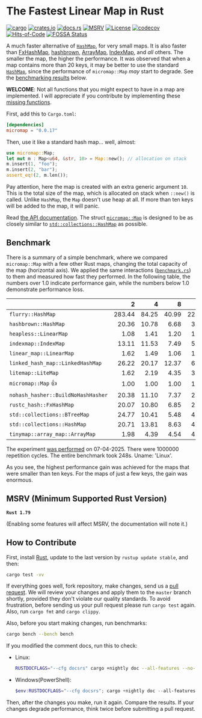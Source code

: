 # The Fastest Linear Map in Rust

[![cargo](https://github.com/yegor256/micromap/actions/workflows/cargo.yml/badge.svg)](https://github.com/yegor256/micromap/actions/workflows/cargo.yml)
[![crates.io](https://img.shields.io/crates/v/micromap.svg)](https://crates.io/crates/micromap)
[![docs.rs](https://img.shields.io/docsrs/micromap)](https://docs.rs/micromap/latest/micromap/)
[![MSRV](https://img.shields.io/badge/MSRV-1.79-ffc832)](https://blog.rust-lang.org/2024/06/13/Rust-1.79.0.html)
[![License](https://img.shields.io/badge/license-MIT-green.svg)](https://github.com/yegor256/micromap/blob/master/LICENSE.txt)
[![codecov](https://codecov.io/gh/yegor256/micromap/branch/master/graph/badge.svg)](https://codecov.io/gh/yegor256/micromap)
[![Hits-of-Code](https://hitsofcode.com/github/yegor256/micromap)](https://hitsofcode.com/view/github/yegor256/micromap)
[![FOSSA Status](https://app.fossa.com/api/projects/git%2Bgithub.com%2Fyegor256%2Fmicromap.svg?type=shield&issueType=license)](https://app.fossa.com/projects/git%2Bgithub.com%2Fyegor256%2Fmicromap?ref=badge_shield&issueType=license)

A much faster alternative of
[`HashMap`](https://doc.rust-lang.org/std/collections/struct.HashMap.html),
for very small maps.
It is also faster than
[FxHashMap](https://github.com/rust-lang/rustc-hash),
[hashbrown](https://github.com/rust-lang/hashbrown),
[ArrayMap](https://github.com/robjtede/tinymap),
[IndexMap](https://crates.io/crates/indexmap),
and _all_ others.
The smaller the map, the higher the performance.
It was observed that when a map contains more than 20 keys,
it may be better to use the standard
[`HashMap`](https://doc.rust-lang.org/std/collections/struct.HashMap.html),
since the performance of `micromap::Map` _may_ start to degrade.
See the [benchmarking results](#benchmark) below.

**WELCOME**:
Not all functions that you might expect to have in a map are implemented.
I will appreciate if you contribute by implementing these
[missing functions](https://github.com/yegor256/micromap/issues).

First, add this to `Cargo.toml`:

```toml
[dependencies]
micromap = "0.0.17"
```

Then, use it like a standard hash map... well, almost:

```rust
use micromap::Map;
let mut m : Map<u64, &str, 10> = Map::new(); // allocation on stack
m.insert(1, "foo");
m.insert(2, "bar");
assert_eq!(2, m.len());
```

Pay attention, here the map is created with an extra generic argument `10`.
This is the total size of the map, which is allocated on stack when `::new()`
is called. Unlike `HashMap`, the `Map` doesn't use heap at all. If more than
ten keys will be added to the map, it will panic.

Read [the API documentation](https://docs.rs/micromap/latest/micromap/).
The struct
[`micromap::Map`](https://docs.rs/micromap/latest/micromap/struct.Map.html)
is designed to be as closely similar to
[`std::collections::HashMap`][std] as possible.

## Benchmark

There is a summary of a simple benchmark, where we compared `micromap::Map` with
a few other Rust maps, changing the total capacity of the map (horizontal axis).
We applied the same interactions
([`benchmark.rs`][rs])
to them and measured how fast they performed. In the following table,
the numbers over 1.0 indicate performance gain,
while the numbers below 1.0 demonstrate performance loss.

<!-- benchmark -->
| | 2 | 4 | 8 | 16 | 32 | 64 | 128 |
| --- | --: | --: | --: | --: | --: | --: | --: |
| `flurry::HashMap` | 283.44 | 84.25 | 40.99 | 22.93 | 11.46 | 5.17 | 2.50 |
| `hashbrown::HashMap` | 20.36 | 10.78 | 6.68 | 3.24 | 1.48 | 0.65 | 0.30 |
| `heapless::LinearMap` | 1.08 | 1.41 | 1.20 | 1.23 | 1.04 | 1.05 | 0.86 |
| `indexmap::IndexMap` | 13.11 | 11.53 | 7.49 | 5.94 | 2.18 | 0.94 | 0.44 |
| `linear_map::LinearMap` | 1.62 | 1.49 | 1.06 | 1.10 | 1.01 | 1.15 | 1.02 |
| `linked_hash_map::LinkedHashMap` | 26.22 | 20.17 | 12.37 | 6.73 | 3.46 | 1.59 | 0.70 |
| `litemap::LiteMap` | 1.62 | 2.19 | 4.35 | 3.18 | 2.23 | 0.96 | 0.52 |
| `micromap::Map` 👍 | 1.00 | 1.00 | 1.00 | 1.00 | 1.00 | 1.00 | 1.00 |
| `nohash_hasher::BuildNoHashHasher` | 20.38 | 11.10 | 7.37 | 2.97 | 1.50 | 0.65 | 0.32 |
| `rustc_hash::FxHashMap` | 20.07 | 10.80 | 6.85 | 2.95 | 1.28 | 0.61 | 0.28 |
| `std::collections::BTreeMap` | 24.77 | 10.41 | 5.48 | 4.30 | 2.44 | 1.13 | 0.63 |
| `std::collections::HashMap` | 20.71 | 13.81 | 8.63 | 4.70 | 2.64 | 1.07 | 0.51 |
| `tinymap::array_map::ArrayMap` | 1.98 | 4.39 | 4.54 | 4.83 | 4.34 | 4.34 | 3.91 |

The experiment [was performed][action] on 07-04-2025.
There were 1000000 repetition cycles.
The entire benchmark took 248s.
Uname: 'Linux'.

<!-- benchmark -->

As you see, the highest performance gain was achieved for the maps that
were smaller than ten keys.
For the maps of just a few keys, the gain was enormous.

## MSRV (Minimum Supported Rust Version)

**`Rust 1.79`**

(Enabling some features will affect MSRV, the documentation will note it.)

## How to Contribute

First, install [Rust](https://www.rust-lang.org/tools/install), update to the
last version by `rustup update stable`, and then:

```bash
cargo test -vv
```

If everything goes well, fork repository, make changes, send us a
[pull request](https://www.yegor256.com/2014/04/15/github-guidelines.html).
We will review your changes and apply them to the `master` branch shortly,
provided they don't violate our quality standards. To avoid frustration,
before sending us your pull request please run `cargo test` again. Also,
run `cargo fmt` and `cargo clippy`.

Also, before you start making changes, run benchmarks:

```bash
cargo bench --bench bench
```

If you modified the comment docs, run this to check:

* Linux:

    ```bash
    RUSTDOCFLAGS="--cfg docsrs" cargo +nightly doc --all-features --no-deps
    ```

* Windows(PowerShell):

    ```PowerShell
    $env:RUSTDOCFLAGS="--cfg docsrs"; cargo +nightly doc --all-features --no-deps --open; Remove-Item Env:\RUSTDOCFLAGS
    ```

Then, after the changes you make, run it again. Compare the results.
If your changes
degrade performance, think twice before submitting a pull request.

[std]: https://doc.rust-lang.org/std/collections/struct.HashMap.html
[rs]: https://github.com/yegor256/micromap/blob/master/tests/benchmark.rs
[action]: https://github.com/yegor256/micromap/actions/workflows/benchmark.yml
